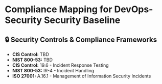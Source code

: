 # Compliance Mapping for DevOps-Security Security Baseline
## 🔒 Security Controls & Compliance Frameworks
- **CIS Control:** TBD
- **NIST 800-53:** TBD
- **CIS Control:** 19.6 - Incident Response Testing
- **NIST 800-53:** IR-4 - Incident Handling
- **ISO 27001:** A.16.1 - Management of Information Security Incidents
